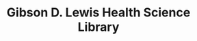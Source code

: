 ---
layout: repo
title: "Gibson D. Lewis Health Science Library"
id: 16773
permalink: repos/16773/
---